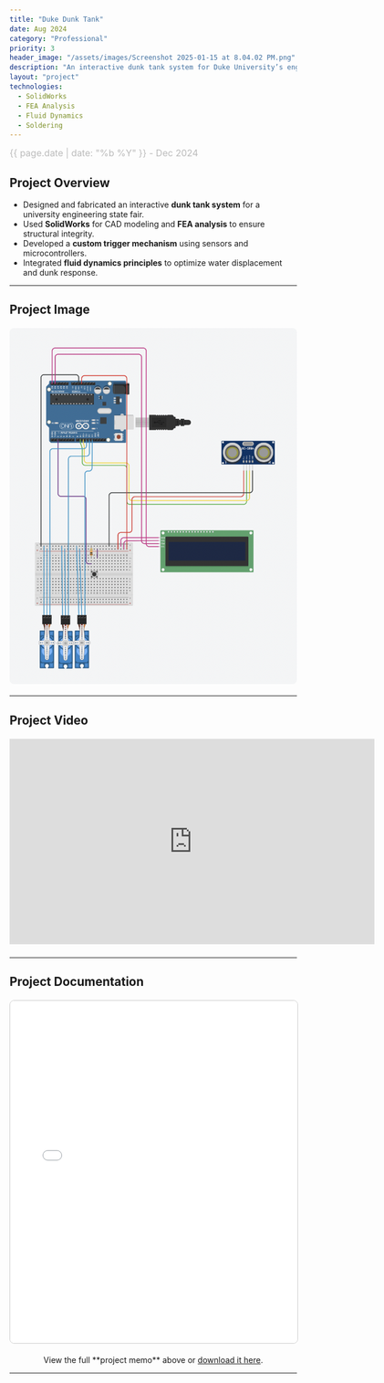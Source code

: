 ```yaml
---
title: "Duke Dunk Tank"
date: Aug 2024
category: "Professional"  
priority: 3
header_image: "/assets/images/Screenshot 2025-01-15 at 8.04.02 PM.png"  # Change as needed
description: "An interactive dunk tank system for Duke University’s engineering fair."
layout: "project"  
technologies:
  - SolidWorks
  - FEA Analysis
  - Fluid Dynamics
  - Soldering
---
```


<div class="project-meta">
    <span class="project-date">{{ page.date | date: "%b %Y" }} - Dec 2024</span>
</div>

## Project Overview
- Designed and fabricated an interactive **dunk tank system** for a university engineering state fair.
- Used **SolidWorks** for CAD modeling and **FEA analysis** to ensure structural integrity.
- Developed a **custom trigger mechanism** using sensors and microcontrollers.
- Integrated **fluid dynamics principles** to optimize water displacement and dunk response.

---

## **Project Image**
<img src="/assets/images/Dunk_Circuit.png" alt="Duke Dunk Tank" class="project-image" />

---

## **Project Video**
<div class="video-container">
<iframe width="640" height="360" 
    src="https://www.youtube.com/embed/YOUR_VIDEO_ID"
    title="Project Video"
    frameborder="0"
    allowfullscreen>
</iframe>
</div>

---

## **Project Documentation**
<embed src="/assets/documents/EGR_421_Mini_Project_FINAL.pdf" width="100%" height="600px" type="application/pdf">
<p style="text-align: center;">View the full **project memo** above or <a href="/assets/documents/duke-dunk-tank-memo.pdf" target="_blank">download it here</a>.</p>

---

<style>

.project-content h1 {
    color: #f0f0f0;  /* Light gray (adjust as needed) */
    font-size: 2.5rem;  /* Adjust for visibility */
    margin-bottom: 10px;
}
  
  .project-meta {
    font-size: 1rem;
    color: #888;
    font-weight: 400;
    margin-bottom: 1rem;
    text-align: left;
}

.project-date {
    display: block;
    font-size: 1rem;
    color: #bbb;
}

.project-image {
    display: block;
    max-width: 100%;
    height: auto;
    margin: 20px auto;
    border-radius: 8px;
}

.video-container {
    text-align: center;
    margin: 20px 0;
}

embed {
    display: block;
    margin: 20px auto;
    border: 1px solid #ccc;
    border-radius: 8px;
}
</style>

